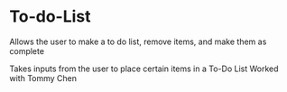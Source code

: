 # To-do-List
Allows the user to make a to do list, remove items, and make them as complete

Takes inputs from the user to place certain items in a To-Do List
Worked with Tommy Chen
